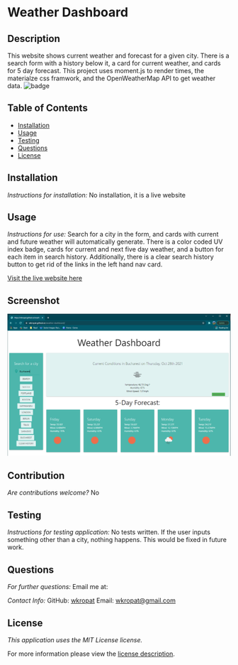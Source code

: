 # Weather Dashboard
## Description
This website shows current weather and forecast for a given city. There is a search form with a history below it, a card for current weather, and cards for 5 day forecast. This project uses moment.js to render times, the materialze css framwork, and the OpenWeatherMap API to get weather data.
![badge](https://img.shields.io/badge/license-MITLicense-brightorange)
## Table of Contents
  * [Installation](#installation)
  * [Usage](#usage)
  * [Testing](#testing)
  * [Questions](#questions)
  * [License](#license)
    
    
## Installation
    
  _Instructions for installation:_
  No installation, it is a live website
      
## Usage
  _Instructions for use:_ Search for a city in the form, and cards with current and future weather will automatically generate. There is a color coded UV index badge, cards for current and next five day weather, and a button for each item in search history. Additionally, there is a clear search history button to get rid of the links in the left hand nav card.
  
 [Visit the live website here](https://wkropat.github.io/weather-dashboard/)
        
## Screenshot
![Screenshot](./assets/screenshot.PNG)
      
## Contribution
  _Are contributions welcome?_
  No
      
## Testing
  _Instructions for testing application:_
  No tests written. If the user inputs something other than a city, nothing happens. This would be fixed in future work.
  
      
## Questions
      
  _For further questions:_
  Email me at:
  
  _Contact Info:_
  GitHub: [wkropat](https://github.com/wkropat)
  Email: [wkropat@gmail.com](mailto:wkropat@gmail.com)
    
## License
      
  _This application uses the MIT License license._
      
  For more information please view the [license description](https://choosealicense.com/licenses/mit/).
  
  
